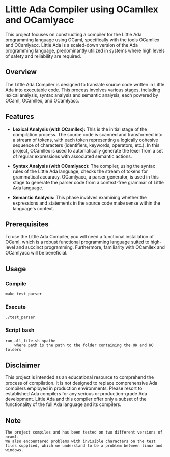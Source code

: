 # Little Ada Compiler using OCamllex and OCamlyacc

This project focuses on constructing a compiler for the Little Ada programming language using OCaml, specifically with the tools OCamllex and OCamlyacc. Little Ada is a scaled-down version of the Ada programming language, predominantly utilized in systems where high levels of safety and reliability are required.

## Overview

The Little Ada Compiler is designed to translate source code written in Little Ada into executable code. This process involves various stages, including lexical analysis, syntax analysis and semantic analysis, each powered by OCaml, OCamllex, and OCamlyacc.

## Features

* **Lexical Analysis (with OCamllex):** This is the initial stage of the compilation process. The source code is scanned and transformed into a stream of tokens, with each token representing a logically cohesive sequence of characters (identifiers, keywords, operators, etc.). In this project, OCamllex is used to automatically generate the lexer from a set of regular expressions with associated semantic actions.

* **Syntax Analysis (with OCamlyacc):** The compiler, using the syntax rules of the Little Ada language, checks the stream of tokens for grammatical accuracy. OCamlyacc, a parser generator, is used in this stage to generate the parser code from a context-free grammar of Little Ada language.

* **Semantic Analysis:** This phase involves examining whether the expressions and statements in the source code make sense within the language's context.

## Prerequisites

To use the Little Ada Compiler, you will need a functional installation of OCaml, which is a robust functional programming language suited to high-level and succinct programming. Furthermore, familiarity with OCamllex and OCamlyacc will be beneficial.

## Usage

### Compile
    make test_parser

### Execute
    ./test_parser

### Script bash
    run_all_file.sh <path>
        where path is the path to the folder containing the OK and KO folders


## Disclaimer

This project is intended as an educational resource to comprehend the process of compilation. It is not designed to replace comprehensive Ada compilers employed in production environments.
Please resort to established Ada compilers for any serious or production-grade Ada development. Little Ada and this compiler offer only a subset of the functionality of the full Ada language and its compilers.

## Note
    The project compiles and has been tested on two different versions of ocaml.
    We also encountered problems with invisible characters on the test files supplied, which we understand to be a problem between linux and windows.
